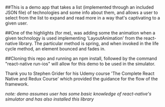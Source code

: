 
##This is a demo app that takes a list (implemented through an included JSON file) of technologies and some info about them, and allows a user to select from the list to expand and read more in a way that's captivating to a given user.

##One of the highlights (for me), was adding some the animation when a given technology is used implementing 'LayoutAnimation' from the react-native library. The particular method is spring, and when invoked in the life cycle method, an element bounced and fades in.

##Cloning this repo and running an npm install, followed by the command "react-native run-ios" will allow for this demo to be used in the simulator.

Thank you to Stephen Grider for his Udemy course 'The Complete React Native and Redux Course' which provided the guidance for the flow of the framework.

*note: demo assumes user has some basic knowledge of react-native's simulator and has also installed this library*
